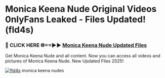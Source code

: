 # Monica Keena Nude Original Videos 0nlyFans Leaked - Files Updated! (fld4s)

<h3>🔴 CLICK HERE 🌐==►► <a href="https://tinyurl.com/yrmya6cz" rel="nofollow">Monica Keena Nude Updated Files</a></h3>

Get Monica Keena Nude and all content. Now you can access all videos and pictures of Monica Keena Nude. New Updated Files 2025!

[![fld4s](https://i.imgur.com/FMdXYCs.gif)](https://tinyurl.com/yrmya6cz)
monica keena nudes